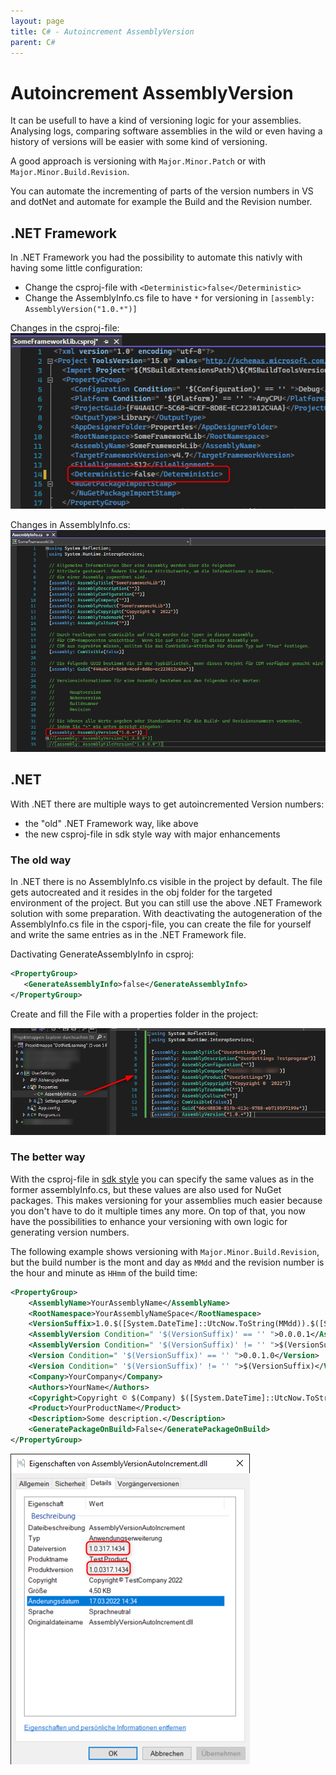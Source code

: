 ```yaml
---
layout: page
title: C# - Autoincrement AssemblyVersion
parent: C#
---
```


# Autoincrement AssemblyVersion

It can be usefull to have a kind of versioning logic for your assemblies. Analysing logs, comparing software assemblies in the wild or even having a history of versions will be easier with some kind of versioning.

A good approach is versioning with `Major.Minor.Patch` or with `Major.Minor.Build.Revision`.

You can automate the incrementing of parts of the version numbers in VS and dotNet and automate for example the Build and the Revision number.


## .NET Framework

In .NET Framework you had the possibility to automate this nativly with having some little configuration:

* Change the csproj-file with `<Deterministic>false</Deterministic>`
* Change the AssemblyInfo.cs file to have `*` for versioning in `[assembly: AssemblyVersion("1.0.*")]`

Changes in the csproj-file:
[![.NET Framework csproj](/assets/images/coding/csharp/autoincrement-assemblyVersion/framework-csproj.png)](/assets/images/coding/csharp/autoincrement-assemblyVersion/framework-csproj.png)

Changes in AssemblyInfo.cs:
[![.NET Framework AssemblyInfo.cs](/assets/images/coding/csharp/autoincrement-assemblyVersion/framework-assemblyInfo.png)](/assets/images/coding/csharp/autoincrement-assemblyVersion/framework-assemblyInfo.png)


## .NET

With .NET there are multiple ways to get autoincremented Version numbers:

* the "old" .NET Framework way, like above
* the new csproj-file in sdk style way with major enhancements


### The old way

In .NET there is no AssemblyInfo.cs visible in the project by default. The file gets autocreated and it resides in the obj folder for the targeted environment of the project. But you can still use the above .NET Framework solution with some preparation. With deactivating the autogeneration of the AssemblyInfo.cs file in the csporj-file, you can create the file for yourself and write the same entries as in the .NET Framework file.

Dactivating GenerateAssemblyInfo in csproj:
```xml
<PropertyGroup>
   <GenerateAssemblyInfo>false</GenerateAssemblyInfo>
</PropertyGroup>
```

Create and fill the File with a properties folder in the project:

[![.NET create AssemblyInfo.cs](/assets/images/coding/csharp/autoincrement-assemblyVersion/dotnet-create-file.png)](/assets/images/coding/csharp/autoincrement-assemblyVersion/dotnet-create-file.png)


### The better way

With the csproj-file in [sdk style](https://docs.microsoft.com/en-us/dotnet/core/project-sdk/overview) you can specify the same values as in the former assemblyInfo.cs, but these values are also used for NuGet packages. This makes versioning for your assemblies much easier because you don't have to do it multiple times any more. On top of that, you now have the possibilities to enhance your versioning with own logic for generating version numbers.

The following example shows versioning with `Major.Minor.Build.Revision`, but the build number is the mont and day as `MMdd` and the revision number is the hour and minute as `HHmm` of the build time:

```xml
<PropertyGroup>
	<AssemblyName>YourAssemblyName</AssemblyName>
	<RootNamespace>YourAssemblyNameSpace</RootNamespace>
	<VersionSuffix>1.0.$([System.DateTime]::UtcNow.ToString(MMdd)).$([System.DateTime]::Now.ToString(HHmm))</VersionSuffix>
	<AssemblyVersion Condition=" '$(VersionSuffix)' == '' ">0.0.0.1</AssemblyVersion>
	<AssemblyVersion Condition=" '$(VersionSuffix)' != '' ">$(VersionSuffix)</AssemblyVersion>
	<Version Condition=" '$(VersionSuffix)' == '' ">0.0.1.0</Version>
	<Version Condition=" '$(VersionSuffix)' != '' ">$(VersionSuffix)</Version>
	<Company>YourCompany</Company>
	<Authors>YourName</Authors>
	<Copyright>Copyright © $(Company) $([System.DateTime]::UtcNow.ToString(yyyy))</Copyright>
	<Product>YourProductName</Product>
	<Description>Some description.</Description>
	<GeneratePackageOnBuild>False</GeneratePackageOnBuild>
</PropertyGroup>
```

[![.NET Version example](/assets/images/coding/csharp/autoincrement-assemblyVersion/dotnet-version-number.png)](/assets/images/coding/csharp/autoincrement-assemblyVersion/dotnet-version-number.png)